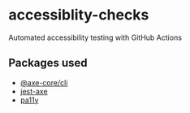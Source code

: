 # accessiblity-checks
Automated accessibility testing with GitHub Actions

## Packages used
- [@axe-core/cli](https://github.com/dequelabs/axe-core-npm)
- [jest-axe](https://github.com/nickcolley/jest-axe)
- [pa11y](https://github.com/pa11y/pa11y)
